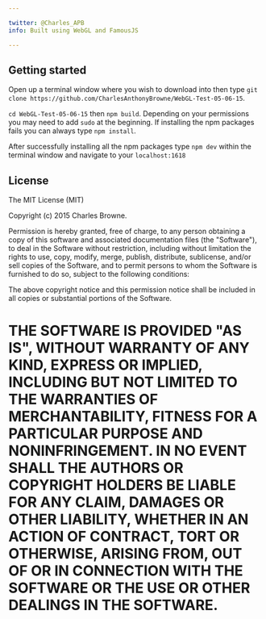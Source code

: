 ```yaml
---

twitter: @Charles_APB
info: Built using WebGL and FamousJS

---
```


## Getting started

Open up a terminal window where you wish to download into then type `git clone https://github.com/CharlesAnthonyBrowne/WebGL-Test-05-06-15`.

`cd WebGL-Test-05-06-15` then `npm build`. Depending on your permissions you may need to add `sudo` at the beginning. If installing the npm packages fails you can always type `npm install`.

After successfully installing all the npm packages type `npm dev` within the terminal window and navigate to your `localhost:1618`


## License


The MIT License (MIT)

Copyright (c) 2015 Charles Browne.

Permission is hereby granted, free of charge, to any person obtaining a copy
of this software and associated documentation files (the "Software"), to deal
in the Software without restriction, including without limitation the rights
to use, copy, modify, merge, publish, distribute, sublicense, and/or sell
copies of the Software, and to permit persons to whom the Software is
furnished to do so, subject to the following conditions:

The above copyright notice and this permission notice shall be included in
all copies or substantial portions of the Software.

THE SOFTWARE IS PROVIDED "AS IS", WITHOUT WARRANTY OF ANY KIND, EXPRESS OR
IMPLIED, INCLUDING BUT NOT LIMITED TO THE WARRANTIES OF MERCHANTABILITY,
FITNESS FOR A PARTICULAR PURPOSE AND NONINFRINGEMENT. IN NO EVENT SHALL THE
AUTHORS OR COPYRIGHT HOLDERS BE LIABLE FOR ANY CLAIM, DAMAGES OR OTHER
LIABILITY, WHETHER IN AN ACTION OF CONTRACT, TORT OR OTHERWISE, ARISING FROM,
OUT OF OR IN CONNECTION WITH THE SOFTWARE OR THE USE OR OTHER DEALINGS IN
THE SOFTWARE.
=======

